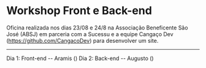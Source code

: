 # Workshop Front e Back-end

Oficina realizada nos dias 23/08 e 24/8 na Associação Beneficente São José (ABSJ) em parceria com a Sucessu e a equipe Cangaço Dev (https://github.com/CangacoDev) para desenvolver um site.
<hr>
Dia 1: Front-end -- Aramis ()
Dia 2: Back-end -- Augusto ()
